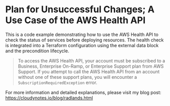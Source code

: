 # Plan for Unsuccessful Changes; A Use Case of the AWS Health API

This is a code example demonstrating how to use the AWS Health API to check the status of services before deploying resources. The health check is integrated into a Terraform configuration using the external data block and the precondition lifecycle.

> To access the AWS Health API, your account must be subscribed to a Business, Enterprise On-Ramp, or Enterprise Support plan from AWS Support. If you attempt to call the AWS Health API from an account without one of these support plans, you will encounter a `SubscriptionRequiredException` error.

For more information and detailed explanations, please visit my blog post: https://cloudynotes.io/blog/radlands.html